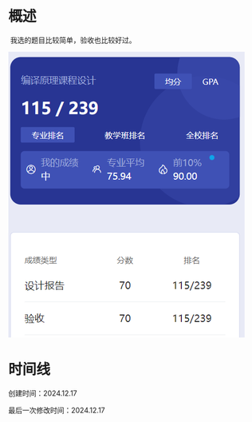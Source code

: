 # 概述

​	我选的题目比较简单，验收也比较好过。

![image-20241217140049187](编译原理课程设计-assets/image-20241217140049187.png)

# 时间线

创建时间：2024.12.17

最后一次修改时间：2024.12.17
